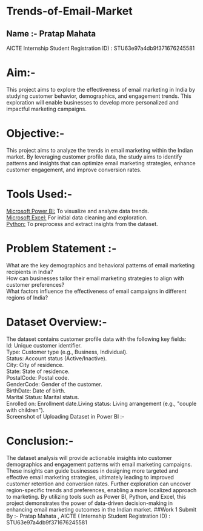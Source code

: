 # Trends-of-Email-Market
## Name :- Pratap Mahata 
AICTE Internship Student Registration ID) : STU63e97a4db9f371676245581
# Aim:- 
This project aims to explore the effectiveness of email marketing in India by studying customer behavior, demographics, and engagement trends. This exploration will enable businesses to develop more personalized and impactful marketing campaigns.
# Objective:-
This project aims to analyze the trends in email marketing within the Indian market. By leveraging customer profile data, the study aims to identify patterns and insights that can optimize email marketing strategies, enhance customer engagement, and improve conversion rates.
# Tools Used:-
<u>Microsoft Power BI:</u> To visualize and analyze data trends.</br>
<u>Microsoft Excel:</u> For initial data cleaning and exploration.</br>
<u>Python:</u> To preprocess and extract insights from the dataset.
# Problem Statement :-
What are the key demographics and behavioral patterns of email marketing recipients in India?</br>
How can businesses tailor their email marketing strategies to align with customer preferences?</br>
What factors influence the effectiveness of email campaigns in different regions of India?
# Dataset Overview:-
The dataset contains customer profile data with the following key fields:</br>
Id: Unique customer identifier.</br>
Type: Customer type (e.g., Business, Individual).</br>
Status: Account status (Active/Inactive).</br>
City: City of residence.</br>
State: State of residence.</br>
PostalCode: Postal code.</br>
GenderCode: Gender of the customer.</br>
BirthDate: Date of birth.</br>
Marital Status: Marital status.</br>
Enrolled on: Enrollment date.Living status: Living arrangement (e.g., "couple with children").</br>
Screenshot of Uploading Dataset in Power BI :- 

# Conclusion:- 
The dataset analysis will provide actionable insights into customer demographics and engagement patterns with email marketing campaigns. These insights can guide businesses in designing more targeted and effective email marketing strategies, ultimately leading to improved customer retention and conversion rates. Further exploration can uncover region-specific trends and preferences, enabling a more localized approach to marketing.
By utilizing tools such as Power BI, Python, and Excel, this project demonstrates the power of data-driven decision-making in enhancing email marketing outcomes in the Indian market.
##Work 1 Submit By :- Pratap Mahata , AICTE ( Internship Student Registration ID) : STU63e97a4db9f371676245581
